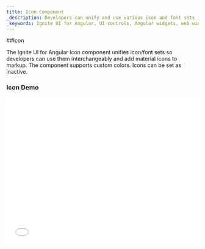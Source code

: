 ```yaml
---
title: Icon Component
_description: Developers can unify and use various icon and font sets interchangeably with custom colors and more with Ignite UI for Angular Icon component. 
_keywords: Ignite UI for Angular, UI controls, Angular widgets, web widgets, UI widgets, Angular, Native Angular Components Suite, Native Angular Controls, Native Angular Components Library, Angular Icon components, Angular Icon controls
---
```


##Icon
<p class="highlight">The Ignite UI for Angular Icon component unifies icon/font sets so developers can use them interchangeably and add material icons to markup. The component supports custom colors. Icons can be set as inactive.</p>
<div class="divider"></div>

### Icon Demo

<div class="sample-container" style="height: 384px">
    <iframe id="icon-sample-1-iframe" seamless width="100%" height="100%" frameborder="0" src="{environment:demosBaseUrl}/icon-sample-1"  onload="onSampleIframeContentLoaded(this);">
</div>
<div>
    <button data-localize="stackblitz" disabled class="stackblitz-btn"   data-iframe-id="icon-sample-1-iframe" data-demos-base-url="{environment:demosBaseUrl}">                view on stackblitz
    </button>
</div>

<div class="divider--half"></div>

### Dependencies

The Icon component is exported as an `NgModule`, thus all you need to do in your application is to import the [**IgxIconModule**]({environment:angularApiUrl}/classes/igxiconmodule.html) inside your `AppModule`:

```typescript
// app.module.ts

import { IgxIconModule } from 'igniteui-angular';

@NgModule({
    imports: [
        ...
        IgxIconModule,
        ...
    ]
})
export class AppModule {}
```
### Examples

Using [`igx-icon`]({environment:angularApiUrl}/classes/igxiconcomponent.html) to set an [`active`]({environment:angularApiUrl}/classes/igxiconcomponent.html#active) home icon with magenta [`color`]({environment:angularApiUrl}/classes/igxiconcomponent.html#iconcolor).

```html
<igx-icon name="home" color="magenta" ></igx-icon>
```

Setting an inactive icon.
```html
<igx-icon name="volume_off" [isActive]="false"></igx-icon>
```

Setting icon with content projection.

```html
<igx-icon color="red">bluetooth</igx-icon>
```

You can set the icon's size through CSS. Create a custom CSS class and name it *custom-size*. The icon's size is changed by the **font-size** property. Additionally to center it, set the **width** and the **height** to the same value.
```html
<igx-icon name="phone_iphone" color="#0375be" class="custom-size"></igx-icon>
```

```css
<!-- icon-sample2.component.scss -->

.custom-size{
    font-size: 56px;
    width: 56px;
    height: 56px;
}
```
<div class="sample-container" style="height: 80px; width: 300px">
    <iframe id="icon-sample2-iframe" seamless width="100%" height="100%" frameborder="0" src="{environment:demosBaseUrl}/icon-sample2"  onload="onSampleIframeContentLoaded(this);">
</div>

### API References
<div class="divider--half"></div>

* [IgxIconModule]({environment:angularApiUrl}/classes/igxiconmodule.html)
* [IgxIconComponent]({environment:angularApiUrl}/classes/igxiconcomponent.html)

### Additional Resources
<div class="divider--half"></div>

Our community is active and always welcoming to new ideas.

* [Ignite UI for Angular **Forums**](https://www.infragistics.com/community/forums/f/ignite-ui-for-angular)
* [Ignite UI for Angular **GitHub**](https://github.com/IgniteUI/igniteui-angular)
